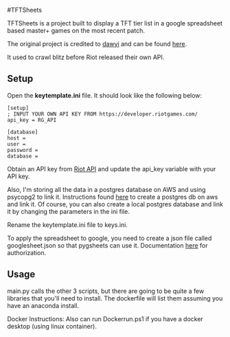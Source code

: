 #TFTSheets

TFTSheets is a project built to display a TFT tier list in a google spreadsheet based master+ games on the most recent patch.

The original project is credited to [dawyi](https://github.com/dawyi/) and can be found [here](https://github.com/dawyi/TFT-Crawler).

It used to crawl blitz before Riot released their own API.

## Setup
Open the **keytemplate.ini** file. It should look like the following below:

```
[setup]
; INPUT YOUR OWN API KEY FROM https://developer.riotgames.com/
api_key = RG_API

[database]
host = 
user = 
password = 
database =
```

Obtain an API key from [Riot API](https://developer.riotgames.com/) and update the api_key variable with your API key.

Also, I'm storing all the data in a postgres database on AWS and using psycopg2 to link it. Instructions found [here](https://aws.amazon.com/getting-started/tutorials/create-connect-postgresql-db/) to create a postgres db on aws and link it.
Of course, you can also create a local postgres database and link it by changing the parameters in the ini file.

Rename the keytemplate.ini file to keys.ini. 

To apply the spreadsheet to google, you need to create a json file called googlesheet.json so that pygsheets can use it. Documentation [here](https://pygsheets.readthedocs.io/en/stable/authorization.html) for authorization.

## Usage
main.py calls the other 3 scripts, but there are going to be quite a few libraries that you'll need to install. The dockerfile will list them assuming you have an anaconda install.

Docker Instructions:
Also can run Dockerrun.ps1 if you have a docker desktop (using linux container).